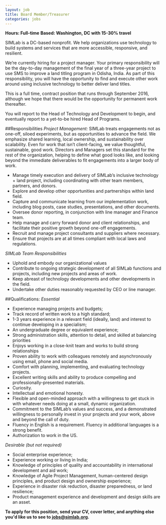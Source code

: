 ```yaml
---
layout: job
title: Board Member/Treasurer
categories: jobs
---
```

**Hours: Full-time**
**Based: Washington, DC with 15-30% travel**

SIMLab is a DC-based nonprofit. We help organizations use technology to build systems and services that are more accessible, responsive, and resilient.

We’re currently hiring for a project manager. Your primary responsibility will be the day-to-day management of the final year of a three-year project to use SMS to improve a land titling program in Odisha, India. As part of this responsibility, you will have the opportunity to find and execute other work around using inclusive technology to better deliver land titles.

This is a full time, contract position that runs through September 2016, although we hope that there would be the opportunity for permanent work thereafter.

You will report to the Head of Technology and Development to begin, and eventually report to a yet-to-be hired Head of Programs.


##Responsibilities
*Project Management:*
SIMLab treats engagements not as one-off, siloed experiments, but as opportunities to advance the field. We emphasize shared learning, local ownership, and sustainability over scalability. Even for work that isn’t client-facing, we value thoughtful, sustainable, good work. Directors and Managers set this standard for the rest of the organization, helping to define what good looks like, and looking beyond the immediate deliverables to fit engagements into a larger body of work.
* Manage timely execution and delivery of SIMLab’s inclusive technology + land project, including coordinating with other team members, partners, and donors.
* Explore and develop other opportunities and partnerships within land field.
* Capture and communicate learning from our implementation work, including blog posts, case studies, presentations, and other documents.
* Oversee donor reporting, in conjunction with line manager and Finance team.
* Help manage and carry forward donor and client relationships, and facilitate their positive growth beyond one-off engagements.
* Recruit and manage project consultants and suppliers where necessary.
* Ensure that projects are at all times compliant with local laws and regulations.

*SIMLab Team Responsibilities*
* Uphold and embody our organizational values
* Contribute to ongoing strategic development of all SIMLab functions and projects, including new projects and areas of work.
* Keep abreast of technology developments and other developments in the field.
* Undertake other duties reasonably requested by CEO or line manager.

##Qualifications:
*Essential*
* Experience managing projects and budgets;
* Track record of written work to a high standard;
* 1-3 years experience in a relevant field (ideally, land) and interest to continue developing in a specialism;
* An undergraduate degree or equivalent experience;
* Strong administration skills, attention to detail, and skilled at balancing priorities
* Enjoys working in a close-knit team and works to build strong relationships
* Proven ability to work with colleagues remotely and asynchronously using email, phone and social media.
* Comfort with planning, implementing, and evaluating technology projects.
* Excellent writing skills and ability to produce compelling and professionally-presented materials.
* Curiosity.
* Intellectual and emotional honesty.
* Flexible and open-minded approach with a willingness to get stuck in with whatever needs doing at a small, dynamic organization.
* Commitment to the SIMLab’s values and success, and a demonstrated willingness to personally invest in your projects and your work, above and beyond the call of duty.
* Fluency in English is a requirement. Fluency in additional languages is a strong benefit.
* Authorization to work in the US.

*Desirable (but not required)*
* Social enterprise experience;
* Experience working or living in India;
* Knowledge of principles of quality and accountability in international development and aid work;
* Knowledge of Agile Project Management, human-centered design principles, and product design and ownership experience;
* Experience in disaster risk reduction, disaster preparedness, or land resilience;
* Product management experience and development and design skills are an asset.

**To apply for this position, send your CV, cover letter, and anything else you'd like us to see to jobs@simlab.org.**
